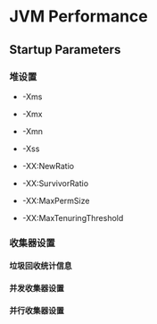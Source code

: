 # JVM Performance

## Startup Parameters
### 堆设置
* -Xms
* -Xmx
* -Xmn
* -Xss

* -XX:NewRatio
* -XX:SurvivorRatio
* -XX:MaxPermSize
* -XX:MaxTenuringThreshold

### 收集器设置
#### 垃圾回收统计信息
#### 并发收集器设置
#### 并行收集器设置
